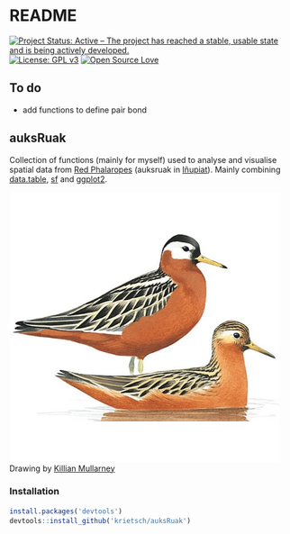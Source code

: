 README
================

[![Project Status: Active – The project has reached a stable, usable
state and is being actively
developed.](http://www.repostatus.org/badges/latest/active.svg)](http://www.repostatus.org/#active)
[![License: GPL
v3](https://img.shields.io/badge/License-GPL%20v3-blue.svg)](https://www.gnu.org/licenses/gpl-3.0)
[![Open Source
Love](https://badges.frapsoft.com/os/v2/open-source.png?v=103)](https://opensource.org/)

## To do

  - add functions to define pair bond

## auksRuak

Collection of functions (mainly for myself) used to analyse and
visualise spatial data from [Red
Phalaropes](https://en.wikipedia.org/wiki/Red_phalarope) (auksruak in
[Iñupiat](https://en.wikipedia.org/wiki/I%C3%B1upiat)). Mainly
combining [data.table](https://github.com/Rdatatable/data.table),
[sf](https://github.com/r-spatial/sf) and
[ggplot2](https://github.com/tidyverse/ggplot2).

![](README_files/figure-gfm/unnamed-chunk-1-1.png)<!-- --> Drawing by
[Killian
Mullarney](https://images-na.ssl-images-amazon.com/images/G/01/randoEMS/p193_RedPhalarope_Mullarney_lg.jpg)

### Installation

``` r
install.packages('devtools')
devtools::install_github('krietsch/auksRuak')
```
